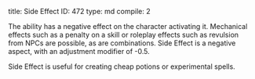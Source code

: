 title:          Side Effect
ID:             472
type:           md
compile:        2


The ability has a negative effect on the character activating it. Mechanical effects such as a penalty on a skill or roleplay effects such as revulsion from NPCs are possible, as are combinations. Side Effect is a negative aspect, with an adjustment modifier of -0.5.

Side Effect is useful for creating cheap potions or experimental spells.